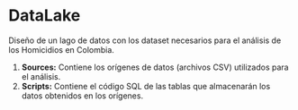 # DataLake
Diseño de un lago de datos con los dataset necesarios para el análisis de los Homicidios en Colombia.

1. **Sources:** Contiene los orígenes de datos (archivos CSV) utilizados para el análisis.
2. **Scripts:** Contiene el código SQL de las tablas que almacenarán los datos obtenidos en los orígenes.
